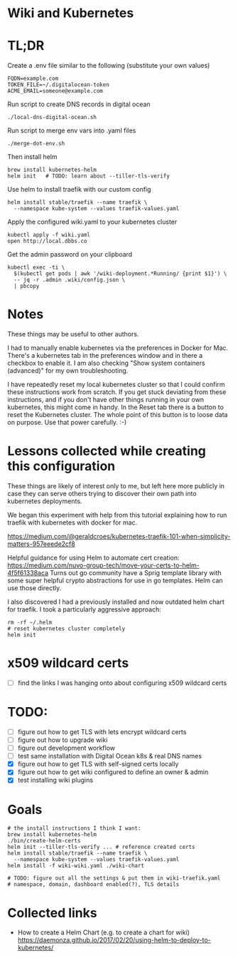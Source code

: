 # Wiki and Kubernetes

# TL;DR

Create a .env file similar to the following (substitute your own values)

    FQDN=example.com
    TOKEN_FILE=~/.digitalocean-token
    ACME_EMAIL=someone@example.com

Run script to create DNS records in digital ocean

    ./local-dns-digital-ocean.sh

Run script to merge env vars into .yaml files

    ./merge-dot-env.sh

Then install helm

    brew install kubernetes-helm
    helm init   # TODO: learn about --tiller-tls-verify

Use helm to install traefik with our custom config

    helm install stable/traefik --name traefik \
      --namespace kube-system --values traefik-values.yaml

Apply the configured wiki.yaml to your kubernetes cluster

    kubectl apply -f wiki.yaml
    open http://local.dbbs.co

Get the admin password on your clipboard

    kubectl exec -ti \
      $(kubectl get pods | awk '/wiki-deployment.*Running/ {print $1}') \
      -- jq -r .admin .wiki/config.json \
      | pbcopy

# Notes

These things may be useful to other authors.

I had to manually enable kubernetes via the preferences in Docker for Mac.
There's a kubernetes tab in the preferences window and in there a checkbox
to enable it. I am also checking "Show system containers (advanced)" for
my own troubleshooting.

I have repeatedly reset my local kubernetes cluster so that I could
confirm these instructions work from scratch. If you get stuck
deviating from these instructions, and if you don't have other things
running in your own kubernetes, this might come in handy. In the Reset
tab there is a button to reset the Kubernetes cluster. The whole point
of this button is to loose data on purpose. Use that power carefully.
:-)

# Lessons collected while creating this configuration

These things are likely of interest only to me, but left here more
publicly in case they can serve others trying to discover their own
path into kubernetes deployments.

We began this experiment with help from this tutorial explaining how
to run traefik with kubernetes with docker for mac.

https://medium.com/@geraldcroes/kubernetes-traefik-101-when-simplicity-matters-957eeede2cf8

Helpful guidance for using Helm to automate cert creation:
https://medium.com/nuvo-group-tech/move-your-certs-to-helm-4f5f61338aca
Turns out go community have a Sprig template library with some super
helpful crypto abstractions for use in go templates. Helm can use
those directly.

I also discovered I had a previously installed and now outdated helm
chart for traefik. I took a particularly aggressive approach:

    rm -rf ~/.helm
    # reset kubernetes cluster completely
    helm init

# x509 wildcard certs

- [ ] find the links I was hanging onto about configuring x509 wildcard certs

# TODO:
- [ ] figure out how to get TLS with lets encrypt wildcard certs
- [ ] figure out how to upgrade wiki
- [ ] figure out development workflow
- [ ] test same installation with Digital Ocean k8s & real DNS names
- [X] figure out how to get TLS with self-signed certs locally
- [X] figure out how to get wiki configured to define an owner & admin
- [X] test installing wiki plugins

# Goals

    # the install instructions I think I want:
    brew install kubernetes-helm
    ./bin/create-helm-certs
    helm init --tiller-tls-verify ... # reference created certs
    helm install stable/traefik --name traefik \
      --namespace kube-system --values traefik-values.yaml
    helm install -f wiki-wiki.yaml ./wiki-chart

    # TODO: figure out all the settings & put them in wiki-traefik.yaml
    # namespace, domain, dashboard enabled(?), TLS details

# Collected links

- How to create a Helm Chart (e.g. to create a chart for wiki)
  https://daemonza.github.io/2017/02/20/using-helm-to-deploy-to-kubernetes/
